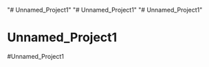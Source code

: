 "# Unnamed_Project1" 
"# Unnamed_Project1" 
"# Unnamed_Project1" 
# Unnamed_Project1
#Unnamed_Project1
